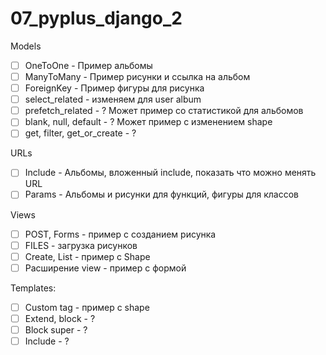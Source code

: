 # 07_pyplus_django_2

Models
- [ ] OneToOne - Пример альбомы
- [ ] ManyToMany - Пример рисунки и ссылка на альбом
- [ ] ForeignKey - Пример фигуры для рисунка
- [ ] select_related - изменяем для user album 
- [ ] prefetch_related - ? Может пример со статистикой для альбомов
- [ ] blank, null, default - ? Может пример с изменением shape
- [ ] get, filter, get_or_create - ?

URLs
- [ ] Include - Альбомы, вложенный include, показать что можно менять URL
- [ ] Params - Альбомы и рисунки для функций, фигуры для классов

Views
- [ ] POST, Forms - пример с созданием рисунка
- [ ] FILES - загрузка рисунков
- [ ] Create, List - пример с Shape
- [ ] Расширение view - пример с формой

Templates:
- [ ] Custom tag - пример с shape 
- [ ] Extend, block - ?
- [ ] Block super - ?
- [ ] Include - ?
